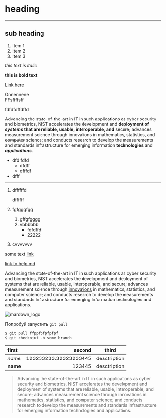# heading

---
## sub heading

1. Item 1
2. Item 2
3. Item 3

*this text is italic*

**this is bold text**

[Link here](http://google.com)

Onnennene<br/>
FFsffffsff

fdfdfdffdffd

Advancing the state-of-the-art in IT in such applications as cyber security and biometrics, NIST accelerates the development and **deployment of _systems_ that are reliable, usable, interoperable, and** secure; advances measurement science through innovations in mathematics, statistics, and ~~computer~~ science; and conducts research to develop the measurements and standards infrastructure for emerging information __technologies__ and ***applications***.

- dfd fdfd
  - dfdff
  - dfffdf
- dfff

---
1. dffffffd

   dffffff

1. fgfgggfgg<br/>
   1. gffgfgggg
   2. vbbbbbb
      + fdfdffd
      - 22222 
2. cvvvvvvv

some text [link](https://google.com)

[link to help md](./README.md)

Advancing the state-of-the-art in IT in such applications as cyber security and biometrics, NIST accelerates the development and deployment of systems that are reliable, usable, interoperable, and secure; advances measurement science through [innovations][1] in mathematics, statistics, and computer science; and conducts research to develop the measurements and standards infrastructure for emerging information technologies and applications.

[1]: (https://www.youtube.com/watch?v=FFBTGdEMrQ4)

![mardown_logo](https://upload.wikimedia.org/wikipedia/commons/thumb/4/48/Markdown-mark.svg/1200px-Markdown-mark.svg.png)

Попробуй запустить `git pull`

```c#
$ git pull ffppfpfpfpfpf
$ git checkoiut -b some branch
```
| first | second | third |
| :--- | ---:|:---: |
| *name* | 123233233.32323233445 | desctription |
| **name** | 123445 | desctription |

>Advancing the state-of-the-art in IT in such applications as cyber security and biometrics, NIST accelerates the development and deployment of systems that are reliable, usable, interoperable, and secure; advances measurement science through innovations in mathematics, statistics, and computer science; and conducts research to develop the measurements and standards infrastructure for emerging information technologies and applications.
